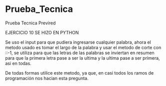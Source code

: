 # Prueba_Tecnica
Prueba Tecnica Previred

EJERCICIO 10 SE HIZO EN PYTHON

Se uso el input para que pudiera ingresarse cualquier palabra, ahora el metodo usado es tomar el largo de la palabra y usar el metodo de corte con ::-1, se utiliza para que las letras de las palabras se inviertan en resumen para que la primera letra pase a ser la ultima y la ultima pase a ser primera, asi en todas.

De todas formas utilice este metodo, ya que, en casi todos los ramos de programación nos hacian esta pregunta.
